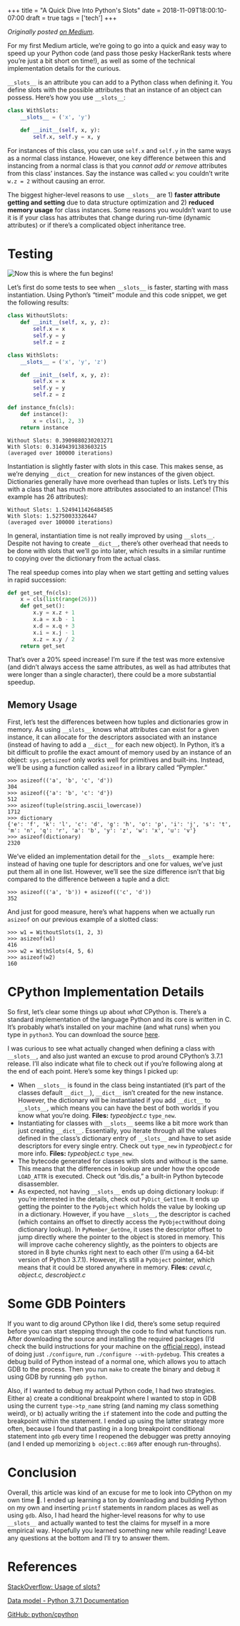 +++
title = "A Quick Dive Into Python's Slots"
date = 2018-11-09T18:00:10-07:00
draft = true
tags = ['tech']
+++

_Originally posted [on Medium](https://medium.com/@stephenjayakar/a-quick-dive-into-pythons-slots-72cdc2d334e)_.

For my first Medium article, we’re going to go into a quick and easy way to speed up your Python code (and pass those pesky HackerRank tests where you’re just a bit short on time!), as well as some of the technical implementation details for the curious.

`__slots__` is an attribute you can add to a Python class when defining it. You define slots with the possible attributes that an instance of an object can possess. Here’s how you use `__slots__`:

```python
class WithSlots:
    __slots__ = ('x', 'y')

    def __init__(self, x, y):
        self.x, self.y = x, y
```

For instances of this class, you can use `self.x` and `self.y` in the same ways as a normal class instance. However, one key difference between this and instancing from a normal class is that you _cannot add or remove_ attributes from this class’ instances. Say the instance was called `w`: you couldn’t write `w.z = 2` without causing an error.

The biggest higher-level reasons to use `__slots__` are 1) **faster attribute getting and setting** due to data structure optimization and 2) **reduced memory usage** for class instances. Some reasons you wouldn’t want to use it is if your class has attributes that change during run-time (dynamic attributes) or if there’s a complicated object inheritance tree.

# Testing

![Now this is where the fun begins!](/images/slots-meme.webp)

Let’s first do some tests to see when `__slots__` is faster, starting with mass instantiation. Using Python’s “timeit” module and this code snippet, we get the following results:

```python
class WithoutSlots:
    def __init__(self, x, y, z):
        self.x = x
        self.y = y
        self.z = z

class WithSlots:
    __slots__ = ('x', 'y', 'z')

    def __init__(self, x, y, z):
        self.x = x
        self.y = y
        self.z = z

def instance_fn(cls):
    def instance():
        x = cls(1, 2, 3)
    return instance
```

```
Without Slots: 0.3909880230203271  
With Slots: 0.31494391383603215  
(averaged over 100000 iterations)
```

Instantiation is slightly faster with slots in this case. This makes sense, as we’re denying `__dict__` creation for new instances of the given object. Dictionaries generally have more overhead than tuples or lists. Let’s try this with a class that has much more attributes associated to an instance! (This example has 26 attributes):

```
Without Slots: 1.5249411426484585  
With Slots: 1.52750033326447  
(averaged over 100000 iterations)
```

In general, instantiation time is not really improved by using `__slots__`. Despite not having to create `__dict__`, there’s other overhead that needs to be done with slots that we’ll go into later, which results in a similar runtime to copying over the dictionary from the actual class.

The real speedup comes into play when we start getting and setting values in rapid succession:

```python
def get_set_fn(cls):
    x = cls(list(range(26)))
    def get_set():
        x.y = x.z + 1
        x.a = x.b - 1
        x.d = x.q + 3
        x.i = x.j - 1
        x.z = x.y / 2
    return get_set
```

That’s over a 20% speed increase! I’m sure if the test was more extensive (and didn’t always access the same attributes, as well as had attributes that were longer than a single character), there could be a more substantial speedup.

## Memory Usage

First, let’s test the differences between how tuples and dictionaries grow in memory. As using `__slots__` knows what attributes can exist for a given instance, it can allocate for the descriptors associated with an instance (instead of having to add a `__dict__` for each new object). In Python, it’s a bit difficult to profile the exact amount of memory used by an instance of an object: `sys.getsizeof` only works well for primitives and built-ins. Instead, we’ll be using a function called `asizeof` in a library called “Pympler.”

```
>>> asizeof(('a', 'b', 'c', 'd'))  
304  
>>> asizeof({'a': 'b', 'c': 'd'})  
512  
>>> asizeof(tuple(string.ascii_lowercase))  
1712  
>>> dictionary  
{'e': 'f', 'k': 'l', 'c': 'd', 'g': 'h', 'o': 'p', 'i': 'j', 's': 't', 'm': 'n', 'q': 'r', 'a': 'b', 'y': 'z', 'w': 'x', 'u': 'v'}  
>>> asizeof(dictionary)  
2320
```

We’ve elided an implementation detail for the `__slots__` example here: instead of having one tuple for descriptors and one for values, we’ve just put them all in one list. However, we’ll see the size difference isn’t that big compared to the difference between a tuple and a dict:

```
>>> asizeof(('a', 'b')) + asizeof(('c', 'd'))  
352
```

And just for good measure, here’s what happens when we actually run `asizeof` on our previous example of a slotted class:

```
>>> w1 = WithoutSlots(1, 2, 3)  
>>> asizeof(w1)  
416  
>>> w2 = WithSlots(4, 5, 6)  
>>> asizeof(w2)  
160
```

# CPython Implementation Details

So first, let’s clear some things up about _what_ CPython is. There’s a standard implementation of the language Python and its core is written in C. It’s probably what’s installed on your machine (and what runs) when you type in `python3`. You can download the source [here](https://www.python.org/downloads/release/python-371/).

I was curious to see what actually changed when defining a class with `__slots__`, and also just wanted an excuse to prod around CPython’s 3.7.1 release. I’ll also indicate what file to check out if you’re following along at the end of each point. Here’s some key things I picked up:

- When `__slots__` is found in the class being instantiated (it’s part of the classes default `__dict__`), `__dict__` isn’t created for the new instance. However, the dictionary will be instantiated if you add `__dict__` to `__slots__`, which means you can have the best of both worlds if you know what you’re doing. **Files:** _typeobject.c_ `type_new`.
- Instantiating for classes with `__slots__` seems like a bit more work than just creating `__dict__`. Essentially, you iterate through all the values defined in the class’s dictionary entry of `__slots__` and have to set aside descriptors for every single entry. Check out `type_new` in _typeobject.c_ for more info. **Files:** _typeobject.c_ `type_new`.
- The bytecode generated for classes with slots and without is the same. This means that the differences in lookup are under how the opcode `LOAD_ATTR` is executed. Check out “dis.dis,” a built-in Python bytecode disassembler.
- As expected, not having `__slots__` ends up doing dictionary lookup: if you’re interested in the details, check out `PyDict_GetItem`. It ends up getting the pointer to the `PyObject` which holds the value by looking up in a dictionary. However, if you have `__slots__`, the descriptor is cached (which contains an offset to directly access the `PyObject`without doing dictionary lookup). In `PyMember_GetOne`, it uses the descriptor offset to jump directly where the pointer to the object is stored in memory. This will improve cache coherency slightly, as the pointers to objects are stored in 8 byte chunks right next to each other (I’m using a 64-bit version of Python 3.7.1). However, it’s still a `PyObject` pointer, which means that it could be stored anywhere in memory. **Files:** _ceval.c, object.c, descrobject.c_

# Some GDB Pointers

If you want to dig around CPython like I did, there’s some setup required before you can start stepping through the code to find what functions run. After downloading the source and installing the required packages (I’d check the build instructions for your machine on the [official repo](https://github.com/python/cpython)), instead of doing just `./configure`, run `./configure --with-pydebug`. This creates a debug build of Python instead of a normal one, which allows you to attach GDB to the process. Then you run `make` to create the binary and debug it using GDB by running `gdb python`.

Also, if I wanted to debug my actual Python code, I had two strategies. Either a) create a conditional breakpoint where I wanted to stop in GDB using the current `type->tp_name` string (and naming my class something weird), or b) actually writing the `if` statement into the code and putting the breakpoint within the statement. I ended up using the latter strategy more often, because I found that pasting in a long breakpoint conditional statement into `gdb` every time I reopened the debugger was pretty annoying (and I ended up memorizing `b object.c:869` after enough run-throughs).

# Conclusion

Overall, this article was kind of an excuse for me to look into CPython on my own time 🤤. I ended up learning a ton by downloading and building Python on my own and inserting `printf` statements in random places as well as using `gdb`. Also, I had heard the higher-level reasons for why to use `__slots__` and actually wanted to test the claims for myself in a more empirical way. Hopefully you learned something new while reading! Leave any questions at the bottom and I’ll try to answer them.

# References

[StackOverflow: Usage of slots?](https://stackoverflow.com/questions/472000/usage-of-slots?source=post_page-----72cdc2d334e--------------------------------)

[Data model - Python 3.7.1 Documentation](https://stackoverflow.com/questions/472000/usage-of-slots?source=post_page-----72cdc2d334e--------------------------------)

[GitHub: python/cpython](https://github.com/python/cpython?source=post_page-----72cdc2d334e--------------------------------)
